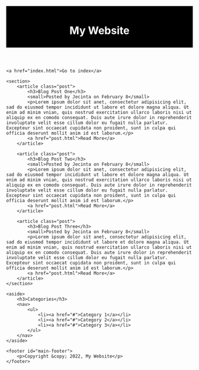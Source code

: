 <!DOCTYPE html>
<html>
<head>
	<title>My Blog</title>
	<meta name="description" content="Awesome blog by Jecinta Media">
	<meta name="keywords" content="Web design blog, web dev blog, jecinta media">
	<style type="text/css">
		#main-header{
			text-align:center;
			background-color:black;
			color:white;
			padding:10px;
		}
		#main-footer{
			text-align:center;
			font-size:18px;
		}
	</style>
</head>
<body>
	<header id="main-header">
		<h1>My Website</h1>
	</header>

	<a href="index.html">Go to index</a>

	<section>
		<article class="post">
			<h3>Blog Post One</h3>
			<small>Posted by Jecinta on February 8</small>
			<p>Lorem ipsum dolor sit anet, consectetur adipisicing elit, sad do eiusmod tempor incididunt ut labore et dolore magna aliqua. Ut enim ad minim vnian, quis nostrud exercitation ullarco laboris nisi ut aliquip ex en comodo consequat. Duis aute irure dolor in reprehenderit involuptate velit esse cillum dolor eu fugait nulla parlatur. Excepteur sint occaecat cupidata non proident, sunt in culpa qui officia deserunt mollit anim id est laborum.</p>
			<a href="post.html">Read More</a>
		</article>

		<article class="post">
			<h3>Blog Post Two</h3>
			<small>Posted by Jecinta on February 8</small>
			<p>Lorem ipsum dolor sit anet, consectetur adipisicing elit, sad do eiusmod tempor incididunt ut labore et dolore magna aliqua. Ut enim ad minim vnian, quis nostrud exercitation ullarco laboris nisi ut aliquip ex en comodo consequat. Duis aute irure dolor in reprehenderit involuptate velit esse cillum dolor eu fugait nulla parlatur. Excepteur sint occaecat cupidata non proident, sunt in culpa qui officia deserunt mollit anim id est laborum.</p>
			<a href="post.html">Read More</a>
		</article>

		<article class="post">
			<h3>Blog Post Three</h3>
			<small>Posted by Jecinta on February 8</small>
			<p>Lorem ipsum dolor sit anet, consectetur adipisicing elit, sad do eiusmod tempor incididunt ut labore et dolore magna aliqua. Ut enim ad minim vnian, quis nostrud exercitation ullarco laboris nisi ut aliquip ex en comodo consequat. Duis aute irure dolor in reprehenderit involuptate velit esse cillum dolor eu fugait nulla parlatur. Excepteur sint occaecat cupidata non proident, sunt in culpa qui officia deserunt mollit anim id est laborum.</p>
			<a href="post.html">Read More</a>
		</article>
	</section>

	<aside>
		<h3>Categories</h3>
		<nav>
			<ul>
				<li><a href="#">Category 1</a></li>
				<li><a href="#">Category 2</a></li>
				<li><a href="#">Category 3</a></li>
			</ul>
		</nav>
	</aside>

	<footer id="main-footer">
		<p>Copyright &copy; 2022, My Website</p>
	</footer>
</body>
</html>
